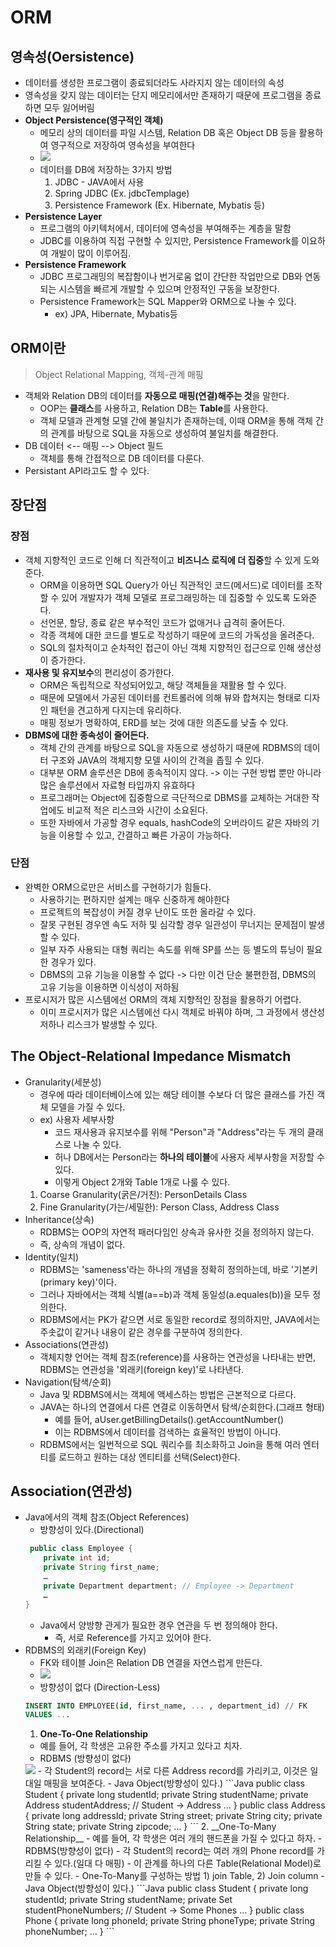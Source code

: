 # ORM

## 영속성(Oersistence)
- 데이터를 생성한 프로그램이 종료되더라도 사라지지 않는 데이터의 속성
- 영속성을 갖지 않는 데이터는 단지 메모리에서만 존재하기 때문에 프로그램을 종료하면 모두 잃어버림
- __Object Persistence(영구적인 객체)__
  - 메모리 상의 데이터를 파일 시스템, Relation DB 혹은 Object DB 등을 활용하여 영구적으로 저장하여 영속성을 부여한다
  - <img src="https://gmlwjd9405.github.io/images/database/orm-persistence.png">
  - 데이터를 DB에 저장하는 3가지 방법
    1. JDBC - JAVA에서 사용
    2. Spring JDBC (Ex. jdbcTemplage)
    3. Persistence Framework (Ex. Hibernate, Mybatis 등)
- __Persistence Layer__
  - 프로그램의 아키텍처에서, 데이터에 영속성을 부여해주는 계층을 말함
  - JDBC를 이용하여 직접 구현할 수 있지만, Persistence Framework를 이요하여 개발이 많이 이루어짐.
- __Persistence Framework__
  - JDBC 프로그래밍의 복잡함이나 번거로움 없이 간단한 작업만으로 DB와 연동되는 시스템을 빠르게 개발할 수 있으며 안정적인 구동을 보장한다.
  - Persistence Framework는 SQL Mapper와 ORM으로 나눌 수 있다.
    - ex) JPA, Hibernate, Mybatis등

## ORM이란

> Object Relational Mapping, 객체-관계 매핑

- 객체와 Relation DB의 데이터를 **자동으로 매핑(연결)해주는 것**을 말한다.
  - OOP는 **클래스**를 사용하고, Relation DB는 **Table**를 사용한다.
  - 객체 모델과 관계형 모델 간에 불일치가 존재하는데, 이때 ORM을 통해 객체 간의 관계를 바탕으로 SQL을 자동으로 생성하여 불일치를 해결한다.  
- DB 데이터 <-- 매핑 --> Object 필드
  - 객체를 통해 간접적으로 DB 데이터를 다룬다.
- Persistant API라고도 할 수 있다. 

## 장단점
  
### 장점

- 객체 지향적인 코드로 인해 더 직관적이고 **비즈니스 로직에 더 집중**할 수 있게 도와준다.
  - ORM을 이용하면 SQL Query가 아닌 직관적인 코드(메서드)로 데이터를 조작할 수 있어 개발자가 객체 모델로 프로그래밍하는 데 집중할 수 있도록 도와준다.
  - 선언문, 할당, 종료 같은 부수적인 코드가 없애거나 급격히 줄어든다.
  - 각종 객체에 대한 코드를 별도로 작성하기 때문에 코드의 가독성을 올려준다.
  - SQL의 절차적이고 순차적인 접근이 아닌 객체 지향적인 접근으로 인해 생산성이 증가한다.
- **재사용 및 유지보수**의 편리성이 증가한다.
  - ORM은 독립적으로 작성되어있고, 해당 객체들을 재활용 할 수 있다.
  - 때문에 모델에서 가공된 데이터를 컨트롤러에 의해 뷰와 합쳐지는 형태로 디자인 패턴을 견고하게 다지는데 유리하다.
  - 매핑 정보가 명확하여, ERD를 보는 것에 대한 의존도를 낮출 수 있다.
- **DBMS에 대한 종속성이 줄어든다.**
  - 객체 간의 관계를 바탕으로 SQL을 자동으로 생성하기 때문에 RDBMS의 데이터 구조와 JAVA의 객체지향 모델 사이의 간격을 좁힐 수 있다.
  - 대부분 ORM 솔루션은 DB에 종속적이지 않다. -> 이는 구현 방법 뿐만 아니라 많은 솔루션에서 자료형 타입까지 유효하다
  - 프로그래머는 Object에 집중함으로 극단적으로 DBMS를 교체하는 거대한 작업에도 비교적 적은 리스크와 시간이 소요된다.
  - 또한 자바에서 가공할 경우 equals, hashCode의 오버라이드 같은 자바의 기능을 이용할 수 있고, 간결하고 빠른 가공이 가능하다.

### 단점
- 완벽한 ORM으로만은 서비스를 구현하기가 힘들다.
  - 사용하기는 편하지만 설계는 매우 신중하게 해야한다
  - 프로젝트의 복잡성이 커질 경우 난이도 또한 올라갈 수 있다.
  - 잘못 구현된 경우엔 속도 저하 및 심각할 경우 일관성이 무너지는 문제점이 발생할 수 있다.
  - 일부 자주 사용되는 대형 쿼리는 속도를 위해 SP를 쓰는 등 별도의 튜닝이 필요한 경우가 있다.
  - DBMS의 고유 기능을 이용할 수 없다 -> 다만 이건 단순 불편한점, DBMS의 고유 기능을 이용하면 이식성이 저하됨
- 프로시저가 많은 시스템에선 ORM의 객체 지향적인 장점을 활용하기 어렵다.
  - 이미 프로시저가 많은 시스템에선 다시 객체로 바꿔야 하며, 그 과정에서 생산성 저하나 리스크가 발생할 수 있다.

## The Object-Relational Impedance Mismatch

- Granularity(세분성)
  - 경우에 따라 데이터베이스에 있는 해당 테이블 수보다 더 많은 클래스를 가진 객체 모델을 가질 수 있다.
  - ex) 사용자 세부사항
    - 코드 재사용과 유지보수를 위해 "Person"과 "Address"라는 두 개의 클래스로 나눌 수 있다.
    - 허나 DB에서는 Person라는 **하나의 테이블**에 사용자 세부사항을 저장할 수 있다.
    - 이렇게 Object 2개와 Table 1개로 나룰 수 있다.
  1. Coarse Granularity(굵은/거친): PersonDetails Class
  2. Fine Granularity(가는/세밀한): Person Class, Address Class
- Inheritance(상속)
  - RDBMS는 OOP의 자연적 패러다임인 상속과 유사한 것을 정의하지 않는다.
  - 즉, 상속의 개념이 없다.
- Identity(일치)
  - RDBMS는 'sameness'라는 하나의 개념을 정확히 정의하는데, 바로 '기본키(primary key)'이다.
  - 그러나 자바에서는 객체 식별(a==b)과 객체 동일성(a.equales(b))을 모두 정의한다.
  - RDBMS에서는 PK가 같으면 서로 동일한 record로 정의하지만, JAVA에서는 주솟값이 같거나 내용이 같은 경우를 구분하여 정의한다.
- Associations(연관성)
  - 객체지향 언어는 객체 참조(reference)를 사용하는 연관성을 나타내는 반면, RDBMS는 연관성을 '외래키(foreign key)'로 나타낸다.
- Navigation(탐색/순회)
  - Java 및 RDBMS에서는 객체에 액세스하는 방법은 근본적으로 다르다.
  - JAVA는 하나의 연결에서 다른 연결로 이동하면서 탐색/순회한다.(그래프 형태)
    - 예를 들어, aUser.getBillingDetails().getAccountNumber()
    - 이는 RDBMS에서 데이터를 검색하는 효율적인 방법이 아니다.
  - RDBMS에서는 일번적으로 SQL 쿼리수를 최소화하고 Join을 통해 여러 엔터티를 로드하고 원하는 대상 엔티티를 선택(Select)한다.

## Association(연관성)
- Java에서의 객체 참조(Object References)
  - 방향성이 있다.(Directional)
  ```Java
   public class Employee { 
      private int id; 
      private String first_name; 
      …
      private Department department; // Employee -> Department
      …
  }
  ```
  - Java에서 양방향 관게가 필요한 경우 연관을 두 번 정의해야 한다.
    - 즉, 서로 Reference를 가지고 있어야 한다.
- RDBMS의 외래키(Foreign Key)
  - FK와 테이블 Join은 Relation DB 연결을 자연스럽게 만든다.
  - <img src="https://gmlwjd9405.github.io/images/database/db-join-example.png">
  - 방향성이 없다 (Direction-Less)
  ```SQL
  INSERT INTO EMPLOYEE(id, first_name, ... , department_id) // FK
  VALUES ...
  ```
  1. __One-To-One Relationship__
    - 예를 들어, 각 학생은 고유한 주소를 가지고 있다고 치자.
    - RDBMS (방향성이 없다)
    <img src="https://gmlwjd9405.github.io/images/database/orm-one-to-one-example.png">
      - 각 Student의 record는 서로 다른 Address record를 가리키고, 이것은 일대일 매핑을 보여준다.
    - Java Object(방향성이 있다.)
    ```Java
     public class Student {
        private long studentId;
        private String studentName;
        private Address studentAddress; // Student -> Address
        …
    }
    public class Address {
        private long addressId;
        private String street;
        private String city;
        private String state;
        private String zipcode;
        …
    }
    ```
  2. __One-To-Many Relationship__
     - 예를 들어, 각 학생은 여러 개의 핸드폰을 가질 수 있다고 하자.
     - RDBMS(방향성이 없다)
       - 각 Student의 record는 여러 개의 Phone record를 가리킬 수 있다.(일대 다 매핑)
       - 이 관계를 하나의 다른 Table(Relational Model)로 만들 수 있다.
       - One-To-Many를 구성하는 방법 1) join Table, 2) Join column
     - Java Object(방향성이 있다.)
     ```Java
     public class Student {
        private long studentId;
        private String studentName;
        private Set<Phone> studentPhoneNumbers; // Student -> Some Phones
        …
    }
    public class Phone {
        private long phoneId;
        private String phoneType;
        private String phoneNumber;
        …
    }
    ```
